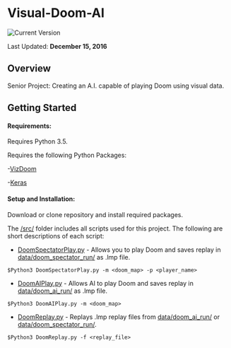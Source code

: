 # Visual-Doom-AI
![Current Version](https://img.shields.io/badge/version-0.0.0-red.svg)

Last Updated: **December 15, 2016**

## Overview
Senior Project: Creating an A.I. capable of playing Doom using visual data.

## Getting Started

#### Requirements:

Requires Python 3.5.

Requires the following Python Packages:

-[VizDoom](https://github.com/Marqt/ViZDoom)

-[Keras](https://github.com/fchollet/keras)

#### Setup and Installation:

Download or clone repository and install required packages.

The [/src/](src) folder includes all scripts used for this project. The following
are short descriptions of each script:

- [DoomSpectatorPlay.py](src/DoomSpectatorPlay.py) - Allows you to play Doom and saves replay in [data/doom_spectator_run/](data/doom_spectator_run) as .lmp file.
```
$Python3 DoomSpectatorPlay.py -m <doom_map> -p <player_name>
```
- [DoomAIPlay.py](src/DoomAIPlay.py) - Allows AI to play Doom and saves replay in [data/doom_ai_run/](data/doom_ai_run) as .lmp file.
```
$Python3 DoomAIPlay.py -m <doom_map>
```
- [DoomReplay.py](src/DoomReplay.py) - Replays .lmp replay files from [data/doom_ai_run/](data/doom_ai_run) or [data/doom_spectator_run/](data/doom_spectator_run).
```
$Python3 DoomReplay.py -f <replay_file>
```
